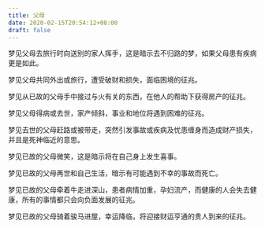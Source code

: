 ```yaml
---
title: 父母
date: 2020-02-15T20:54:12+08:00
draft: false
---
```


梦见父母去旅行时向送别的家人挥手，这是暗示去不归路的梦，如果父母患有疾病更是如此。<br>


梦见父母共同外出或旅行，遭受破财和损失，面临困境的征兆。<br>


梦见从已故的父母手中接过与火有关的东西，在他人的帮助下获得房产的征兆。<br>


梦见父母得病或去世，家产倾斜，事业和地位将遇到困难的征兆。<br>


梦见去世的父母赶路或被带走，突然引发事故或疾病及忧患缠身而造成财产损失，并且是死神临近的意思。<br>


梦见已故的父母微笑，这是暗示将在自己身上发生喜事。<br>


梦见已故的父母再世和自己生活，暗示有可能遇到不幸的事故而死亡。<br>


梦见已故的父母牵着牛走进深山，患者病情加重，孕妇流产，而健康的人会失去健康，所有的事情都只会向负面发展的征兆。<br>


梦见已故的父母骑着骏马进屋，幸运降临，将迎接财运亨通的贵人到来的征兆。<br>

